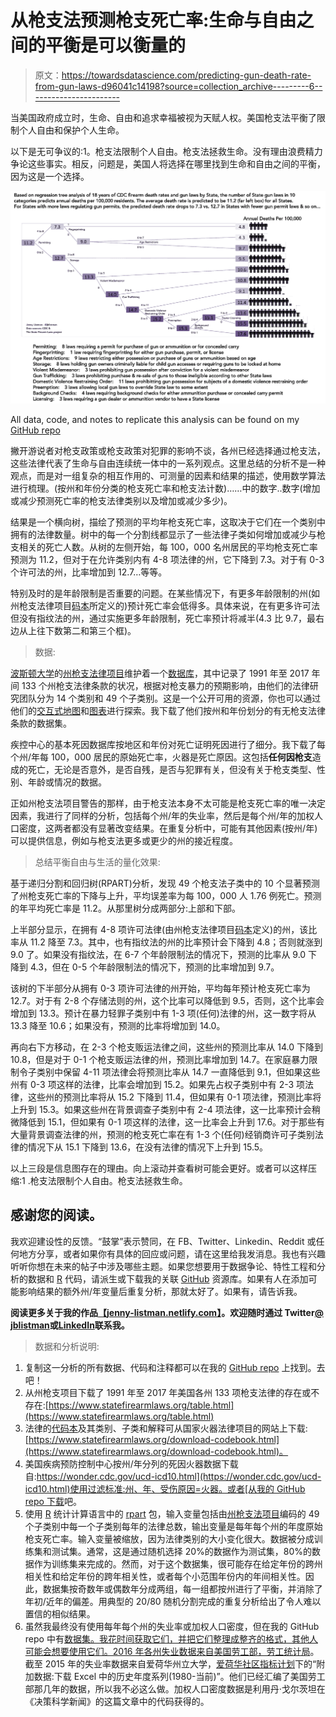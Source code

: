 # 从枪支法预测枪支死亡率:生命与自由之间的平衡是可以衡量的

> 原文：<https://towardsdatascience.com/predicting-gun-death-rate-from-gun-laws-d96041c14198?source=collection_archive---------6----------------------->

当美国政府成立时，生命、自由和追求幸福被视为天赋人权。美国枪支法平衡了限制个人自由和保护个人生命。

以下是无可争议的:1。枪支法限制个人自由。枪支法拯救生命。没有理由浪费精力争论这些事实。相反，问题是，美国人将选择在哪里找到生命和自由之间的平衡，因为这是一个选择。

![](img/8bf17473fc45a74fbbc3d406f0733185.png)

All data, code, and notes to replicate this analysis can be found on my [GitHub repo](https://github.com/JListman/FirearmDeathRate)

撇开游说者对枪支政策或枪支政策对犯罪的影响不谈，各州已经选择通过枪支法，这些法律代表了生命与自由连续统一体中的一系列观点。这里总结的分析不是一种观点，而是对一组复杂的相互作用的、可测量的因素和结果的描述，使用数学算法进行梳理。(按州和年份分类的枪支死亡率和枪支法计数)……中的数字..数字(增加或减少预测死亡率的枪支法律类别以及增加或减少多少)。

结果是一个横向树，描绘了预测的平均年枪支死亡率，这取决于它们在一个类别中拥有的法律数量。树中的每一个分割线都显示了一些法律子类如何增加或减少与枪支相关的死亡人数。从树的左侧开始，每 100，000 名州居民的平均枪支死亡率预测为 11.2，但对于在允许类别内有 4-8 项法律的州，它下降到 7.3。对于有 0-3 个许可法的州，比率增加到 12.7…等等。

特别及时的是年龄限制是否重要的问题。在某些情况下，有更多年龄限制的州(如州枪支法律项目[码本](https://www.statefirearmlaws.org/download-codebook.html)所定义的)预计死亡率会低得多。具体来说，在有更多许可法但没有指纹法的州，通过实施更多年龄限制，死亡率预计将减半(4.3 比 9.7，最右边从上往下数第二和第三个框)。

> 数据:

[波斯顿大学](http://www.bu.edu)的[州枪支法律项目](https://www.statefirearmlaws.org/about.html)维护着一个[数据库](https://www.statefirearmlaws.org/table.html)，其中记录了 1991 年至 2017 年间 133 个州枪支法律条款的状况，根据对枪支暴力的预期影响，由他们的法律研究团队分为 14 个类别和 49 个子类别。这是一个公开可用的资源，你也可以通过他们的[交互式地图](https://www.statefirearmlaws.org/law-data.html)和[图表](https://www.statefirearmlaws.org/state-by-state.html)进行探索。我下载了他们按州和年份划分的有无枪支法律条款的数据集。

疾控中心的基本死因数据库按地区和年份对死亡证明死因进行了细分。我下载了每个州/年每 100，000 居民的原始死亡率，火器是死亡原因。这包括**任何因枪支**造成的死亡，无论是否意外，是否自残，是否与犯罪有关，但没有关于枪支类型、性别、年龄或情况的数据。

正如州枪支法项目警告的那样，由于枪支法本身不太可能是枪支死亡率的唯一决定因素，我进行了同样的分析，包括每个州/年的失业率，然后是每个州/年的加权人口密度，这两者都没有显著改变结果。在重复分析中，可能有其他因素(按州/年)可以提供信息，例如与枪支法更多或更少的州的接近程度。

> 总结平衡自由与生活的量化效果:

基于递归分割和回归树(RPART)分析，发现 49 个枪支法子类中的 10 个显著预测了州枪支死亡率的下降与上升，平均误差率为每 100，000 人 1.76 例死亡。预测的年平均死亡率是 11.2。从那里树分成两部分:上部和下部。

上半部分显示，在拥有 4-8 项许可法律(由州枪支法律项目[码本](https://www.statefirearmlaws.org/download-codebook.html)定义)的州，该比率从 11.2 降至 7.3。其中，也有指纹法的州的比率预计会下降到 4.8；否则就涨到 9.0 了。如果没有指纹法，在 6-7 个年龄限制法的情况下，预测的比率从 9.0 下降到 4.3，但在 0-5 个年龄限制法的情况下，预测的比率增加到 9.7。

该树的下半部分从拥有 0-3 项许可法律的州开始，平均每年预计枪支死亡率为 12.7。对于有 2-8 个存储法则的州，这个比率可以降低到 9.5，否则，这个比率会增加到 13.3。预计在暴力轻罪子类别中有 1-3 项(任何)法律的州，这一数字将从 13.3 降至 10.6；如果没有，预测的比率将增加到 14.0。

再向右下方移动，在 2-3 个枪支贩运法律之间，这些州的预测比率从 14.0 下降到 10.8，但是对于 0-1 个枪支贩运法律的州，预测比率增加到 14.7。在家庭暴力限制令子类别中保留 4-11 项法律会将预测比率从 14.7 一直降低到 9.1，但如果这些州有 0-3 项这样的法律，比率会增加到 15.2。如果先占权子类别中有 2-3 项法律，这些州的预测比率将从 15.2 下降到 11.4，但如果有 0-1 项法律，预测比率将上升到 15.3。如果这些州在背景调查子类别中有 2-4 项法律，这一比率预计会稍微降低到 15.1，但如果有 0-1 项这样的法律，这一比率会上升到 17.6。对于那些有大量背景调查法律的州，预测的枪支死亡率在有 1-3 个(任何)经销商许可子类别法律的情况下从 15.1 下降到 13.6，在没有法律的情况下上升到 15.5。

以上三段是信息图存在的理由。向上滚动并查看树可能会更好。或者可以这样压缩:1 .枪支法限制个人自由。枪支法拯救生命。

## 感谢您的阅读。

我欢迎建设性的反馈。“鼓掌”表示赞同，在 FB、Twitter、Linkedin、Reddit 或任何地方分享，或者如果你有具体的回应或问题，请在这里给我发消息。我也有兴趣听听你想在未来的帖子中涉及哪些主题。如果您想要用于数据争论、特性工程和分析的数据和 [R](https://www.r-project.org) 代码，请派生或下载我的关联 [GitHub](https://github.com/JListman/FirearmDeathRate) 资源库。如果有人在添加可能影响结果的额外州/年变量后重复分析，那就太好了。如果有，请告诉我。

**阅读更多关于我的作品**[**【jenny-listman.netlify.com】**](https://jenny-listman.netlify.com)**。欢迎随时通过 Twitter**[**@ jblistman**](https://twitter.com/jblistman)**或**[**LinkedIn**](https://www.linkedin.com/in/jenniferlistman/)**联系我。**

> 数据和分析说明:

1.  复制这一分析的所有数据、代码和注释都可以在我的 [GitHub repo](https://github.com/JListman/FirearmDeathRate) 上找到。去吧！
2.  从州枪支项目下载了 1991 年至 2017 年美国各州 133 项枪支法律的存在或不存在:[https://www.statefirearmlaws.org/table.html](https://www.statefirearmlaws.org/table.html)
3.  法律的[代码本](https://www.statefirearmlaws.org/download-codebook.html)及其类别、子类和解释可从国家火器法律项目的网站上下载:[https://www.statefirearmlaws.org/download-codebook.html](https://www.statefirearmlaws.org/download-codebook.html)。
4.  美国疾病预防控制中心按州/年分列的死因火器数据下载自:[https://wonder.cdc.gov/ucd-icd10.html](https://wonder.cdc.gov/ucd-icd10.html)使用过滤标准:州、年、受伤原因=火器。或者[从我的 GitHub repo 下载](https://github.com/JListman/FirearmDeathRate/blob/master/StateGunDeathRate.csv)吧。
5.  使用 [R](https://www.r-project.org) 统计计算语言中的 [rpart](https://www.rdocumentation.org/packages/rpart/versions/4.1-12) 包，输入变量包括由[州枪支法项目](https://www.statefirearmlaws.org/about.html)编码的 49 个子类别中每一个子类别每年的法律总数，输出变量是每年每个州的年度原始枪支死亡率。输入变量被缩放，因为法律类别的大小变化很大。数据被分成训练集和测试集。通常，这是通过随机选择 20%的数据作为测试集，80%的数据作为训练集来完成的。然而，对于这个数据集，很可能存在给定年份的跨州相关性和给定年份的跨年相关性，或者每个小范围年份内的年间相关性。因此，数据集按奇数年或偶数年分成两组，每一组都按州进行了平衡，并消除了年初/近年的偏差。用典型的 20/80 随机分割完成的重复分析给出了令人难以置信的相似结果。
6.  虽然我最终没有使用每年每个州的失业率或加权人口密度，但在我的 GitHub repo 中有[数据集。我花时间获取它们，并把它们整理成整齐的格式，其他人可能会想要使用它们。2016 年各州失业数据来自](https://github.com/JListman/FirearmDeathRate/tree/master/data)[美国劳工部，劳工统计局](https://www.bls.gov/lau/lastrk16.htm)。截至 2015 年的失业率数据来自爱荷华州立大学，[爱荷华社区指标计划](https://www.icip.iastate.edu/tables/employment/unemployment-states)下的“附加数据:下载 Excel 中的历史年度系列(1980-当前)”。他们已经汇编了美国劳工部那几年的数据，所以我不必这么做。加权人口密度数据是利用丹·戈尔茨坦在《决策科学新闻》的这篇文章中的代码获得的。